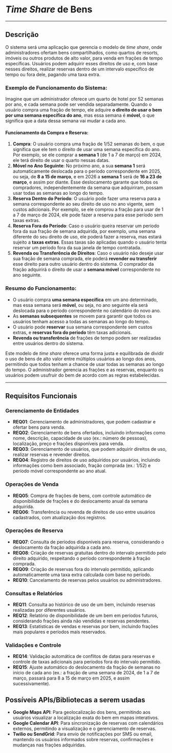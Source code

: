 # **_Time Share_ de Bens**

---

## **Descrição**
O sistema será uma aplicação que gerencia o modelo de *time share*, onde administradores ofertam bens compartilhados, como quartos de resorts, imóveis ou outros produtos de alto valor, para venda em frações de tempo específicas. Usuários podem adquirir esses direitos de uso e, com base nesses direitos, realizar reservas dentro de um intervalo específico de tempo ou fora dele, pagando uma taxa extra.

### **Exemplo de Funcionamento do Sistema:**

Imagine que um administrador oferece um quarto de hotel por 52 semanas por ano, e cada semana pode ser vendida separadamente. Quando o usuário compra uma fração de tempo, ele adquire **o direito de usar o bem por uma semana específica do ano**, mas essa semana é **móvel**, o que significa que a data dessa semana vai mudar a cada ano.

#### **Funcionamento da Compra e Reserva:**
1. **Compra**: O usuário compra uma fração de 1/52 semanas do bem, o que significa que ele tem o direito de usar uma semana específica do ano. Por exemplo, se ele comprar a **semana 1** (de 1 a 7 de março) em 2024, ele terá direito de usar o quarto nessas datas.
2. **Móvel no Ano Seguinte**: No próximo ano, a sua **semana 1** será automaticamente deslocada para o período correspondente em 2025, ou seja, de **8 a 15 de março**, e em 2026 a **semana 1** será de **16 a 23 de março**, e assim por diante. Esse deslocamento garante que todos os compradores, independentemente da semana que adquiriram, possam usar todas as semanas ao longo do tempo.
3. **Reserva Dentro do Período**: O usuário pode fazer uma reserva para a semana correspondente ao seu direito de uso no ano vigente, sem custos adicionais. Por exemplo, se ele comprou a fração para usar de 1 a 7 de março de 2024, ele pode fazer a reserva para esse período sem taxas extras.
4. **Reserva Fora do Período**: Caso o usuário queira reservar um período fora da sua fração de semana adquirida, por exemplo, uma semana diferente do seu direito de uso, ele poderá fazer a reserva, mas estará sujeito a **taxas extras**. Essas taxas são aplicadas quando o usuário tenta reservar um período fora da sua janela de tempo contratada.
5. **Revenda ou Transferência de Direitos**: Caso o usuário não deseje usar sua fração de semana comprada, ele poderá **revender ou transferir** esse direito para outro usuário dentro do sistema. O comprador da fração adquirirá o direito de usar a **semana móvel** correspondente no ano seguinte.

### **Resumo do Funcionamento:**
- O usuário compra **uma semana específica** em um ano determinado, mas essa semana será **móvel**, ou seja, no ano seguinte ela será deslocada para o período correspondente no calendário do novo ano.
- As **semanas subsequentes** se movem para garantir que todos os usuários tenham acesso a todas as semanas ao longo do tempo.
- O usuário pode **reservar** sua semana correspondente sem custos extras, e **reservas fora do período** têm taxas adicionais.
- **Revenda ou transferência** de frações de tempo podem ser realizadas entre usuários dentro do sistema.

Este modelo de *time share* oferece uma forma justa e equilibrada de dividir o uso de bens de alto valor entre múltiplos usuários ao longo dos anos, permitindo que todos tenham a chance de usar todas as semanas ao longo do tempo. O administrador gerencia as frações e as reservas, enquanto os usuários podem usufruir do bem de acordo com as regras estabelecidas.

---

## **Requisitos Funcionais**

### **Gerenciamento de Entidades**
- **REQ01**: Gerenciamento de administradores, que podem cadastrar e ofertar bens para venda.
- **REQ02**: Gerenciamento de bens ofertados, incluindo informações como nome, descrição, capacidade de uso (ex.: número de pessoas), localização, preço e frações disponíveis para venda.
- **REQ03**: Gerenciamento de usuários, que podem adquirir direitos de uso, realizar reservas e revender direitos.
- **REQ04**: Registro de direitos de uso adquiridos por usuários, incluindo informações como bem associado, fração comprada (ex.: 1/52) e período móvel correspondente ao ano atual.

### **Operações de Venda**
- **REQ05**: Compra de frações de bens, com controle automático de disponibilidade de frações e do deslocamento anual da semana adquirida.
- **REQ06**: Transferência ou revenda de direitos de uso entre usuários cadastrados, com atualização dos registros.

### **Operações de Reserva**
- **REQ07**: Consulta de períodos disponíveis para reserva, considerando o deslocamento da fração adquirida a cada ano.
- **REQ08**: Criação de reservas gratuitas dentro do intervalo permitido pelo direito adquirido, respeitando o período correspondente à fração comprada.
- **REQ09**: Criação de reservas fora do intervalo permitido, aplicando automaticamente uma taxa extra calculada com base no período.
- **REQ10**: Cancelamento de reservas pelos usuários ou administradores.

### **Consultas e Relatórios**
- **REQ11**: Consulta ao histórico de uso de um bem, incluindo reservas realizadas por diferentes usuários.
- **REQ12**: Relatório de disponibilidade de um bem em períodos futuros, considerando frações ainda não vendidas e reservas pendentes.
- **REQ13**: Estatísticas de vendas e reservas por bem, incluindo frações mais populares e períodos mais reservados.

### **Validações e Controle**
- **REQ14**: Validação automática de conflitos de datas para reservas e controle de taxas adicionais para períodos fora do intervalo permitido.
- **REQ15**: Ajuste automático do deslocamento da fração de semanas no início de cada ano (ex.: a fração de uma semana de 2024, de 1 a 7 de março, passará para 8 a 15 de março em 2025, e assim sucessivamente).

## Possíveis APIs/Bibliotecas a serem usadas
- **Google Maps API**: Para geolocalização dos bens, permitindo aos usuários visualizar a localização exata do bem em mapas interativos.
- **Google Calendar API**: Para sincronização de reservas com calendários externos, permitindo a visualização e o gerenciamento de reservas.
- **Twilio ou SendGrid**: Para envio de notificações por SMS ou email, mantendo os usuários informados sobre reservas, confirmações e mudanças nas frações adquiridas. 
